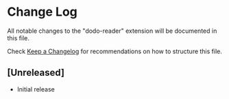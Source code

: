 # Change Log

All notable changes to the "dodo-reader" extension will be documented in this file.

Check [Keep a Changelog](http://keepachangelog.com/) for recommendations on how to structure this file.

## [Unreleased]

- Initial release